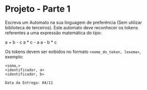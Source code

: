 # Projeto - Parte 1

Escreva um Automato na sua linguagem de preferência (Sem utilizar 
biblioteca de terceiros). Este automato deve reconhecer os tokens referentes
a uma expressão matemática do tipo:

a + b - c
a * c - a
a - b * c

Os tokens devem ser exibidos no formato `<nome_do_token, lexema>`, exemplo:

```
<soma,>
<identificador, a>
<identificador, b>

Data da Entrega: 04/11

